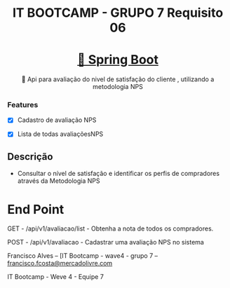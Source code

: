 <h1 align="center"> IT BOOTCAMP - GRUPO 7 Requisito 06 </h1>
<h1 align="center">
    <a href="https://start.spring.io/">🔗 Spring Boot</a>
</h1>
<p align="center">🚀 Api para avaliação do nivel de satisfação do cliente  , utilizando a metodologia NPS</p>



### Features

- [x] Cadastro de avaliação NPS
- [x] Lista de todas avaliaçõesNPS


## Descrição 

- Consultar o nível de satisfação e identificar os perfis de compradores através da Metodologia NPS

# End Point

GET -   /api/v1/avaliacao/list - Obtenha a nota de todos os compradores.

POST - /api/v1/avaliacao - Cadastrar uma avaliação NPS no sistema



Francisco Alves  – [IT Bootcamp - wave4 - grupo 7 – francisco.fcosta@mercadolivre.com

IT Bootcamp - Weve 4 - Equipe 7


